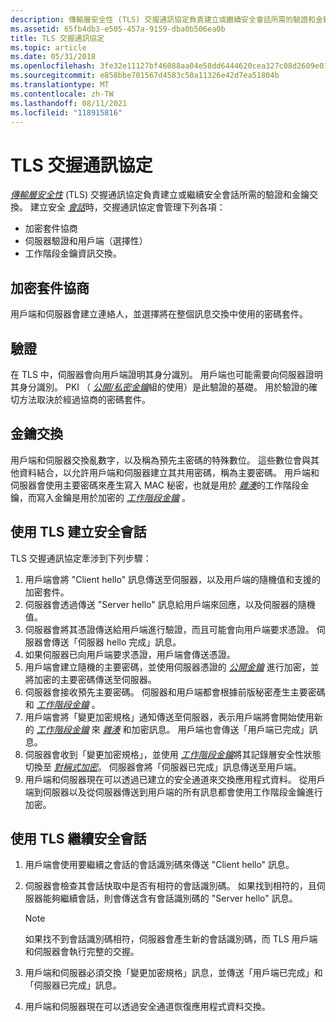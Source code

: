 ```yaml
---
description: 傳輸層安全性 (TLS) 交握通訊協定負責建立或繼續安全會話所需的驗證和金鑰交換。
ms.assetid: 65fb4db3-e505-457a-9159-dba0b506ea0b
title: TLS 交握通訊協定
ms.topic: article
ms.date: 05/31/2018
ms.openlocfilehash: 3fe32e11127bf46088aa04e58dd6444620cea327c08d2609e01749efcb1e00df
ms.sourcegitcommit: e858bbe701567d4583c50a11326e42d7ea51804b
ms.translationtype: MT
ms.contentlocale: zh-TW
ms.lasthandoff: 08/11/2021
ms.locfileid: "118915816"
---
```

# <a name="tls-handshake-protocol"></a>TLS 交握通訊協定

[*傳輸層安全性*](../secgloss/t-gly.md) (TLS) 交握通訊協定負責建立或繼續安全會話所需的驗證和金鑰交換。 建立安全 [*會話*](../secgloss/s-gly.md)時，交握通訊協定會管理下列各項：

-   加密套件協商
-   伺服器驗證和用戶端（選擇性）
-   工作階段金鑰資訊交換。

## <a name="cipher-suite-negotiation"></a>加密套件協商

用戶端和伺服器會建立連絡人，並選擇將在整個訊息交換中使用的密碼套件。

## <a name="authentication"></a>驗證

在 TLS 中，伺服器會向用戶端證明其身分識別。 用戶端也可能需要向伺服器證明其身分識別。 PKI （ [*公開/私密金鑰*](../secgloss/p-gly.md)組的使用）是此驗證的基礎。 用於驗證的確切方法取決於經過協商的密碼套件。

## <a name="key-exchange"></a>金鑰交換

用戶端和伺服器交換亂數字，以及稱為預先主密碼的特殊數位。 這些數位會與其他資料結合，以允許用戶端和伺服器建立其共用密碼，稱為主要密碼。 用戶端和伺服器會使用主要密碼來產生寫入 MAC 秘密，也就是用於 [*雜湊*](../secgloss/h-gly.md)的工作階段金鑰，而寫入金鑰是用於加密的 [*工作階段金鑰*](../secgloss/s-gly.md) 。

## <a name="establishing-a-secure-session-by-using-tls"></a>使用 TLS 建立安全會話

TLS 交握通訊協定牽涉到下列步驟：

1.  用戶端會將 "Client hello" 訊息傳送至伺服器，以及用戶端的隨機值和支援的加密套件。
2.  伺服器會透過傳送 "Server hello" 訊息給用戶端來回應，以及伺服器的隨機值。
3.  伺服器會將其憑證傳送給用戶端進行驗證，而且可能會向用戶端要求憑證。 伺服器會傳送「伺服器 hello 完成」訊息。
4.  如果伺服器已向用戶端要求憑證，用戶端會傳送憑證。
5.  用戶端會建立隨機的主要密碼，並使用伺服器憑證的 [*公開金鑰*](../secgloss/p-gly.md) 進行加密，並將加密的主要密碼傳送至伺服器。
6.  伺服器會接收預先主要密碼。 伺服器和用戶端都會根據前版秘密產生主要密碼和 [*工作階段金鑰*](../secgloss/s-gly.md) 。
7.  用戶端會將「變更加密規格」通知傳送至伺服器，表示用戶端將會開始使用新的 [*工作階段金鑰*](../secgloss/s-gly.md) 來 [*雜湊*](../secgloss/h-gly.md) 和加密訊息。 用戶端也會傳送「用戶端已完成」訊息。
8.  伺服器會收到「變更加密規格」，並使用 [*工作階段金鑰*](../secgloss/s-gly.md)將其記錄層安全性狀態切換至 [*對稱式加密*](../secgloss/s-gly.md)。 伺服器會將「伺服器已完成」訊息傳送至用戶端。
9.  用戶端和伺服器現在可以透過已建立的安全通道來交換應用程式資料。 從用戶端到伺服器以及從伺服器傳送到用戶端的所有訊息都會使用工作階段金鑰進行加密。

## <a name="resuming-a-secure-session-by-using-tls"></a>使用 TLS 繼續安全會話

1.  用戶端會使用要繼續之會話的會話識別碼來傳送 "Client hello" 訊息。
2.  伺服器會檢查其會話快取中是否有相符的會話識別碼。 如果找到相符的，且伺服器能夠繼續會話，則會傳送含有會話識別碼的 "Server hello" 訊息。
    > [!Note]  
    > 如果找不到會話識別碼相符，伺服器會產生新的會話識別碼，而 TLS 用戶端和伺服器會執行完整的交握。

     

3.  用戶端和伺服器必須交換「變更加密規格」訊息，並傳送「用戶端已完成」和「伺服器已完成」訊息。
4.  用戶端和伺服器現在可以透過安全通道恢復應用程式資料交換。

 

 
